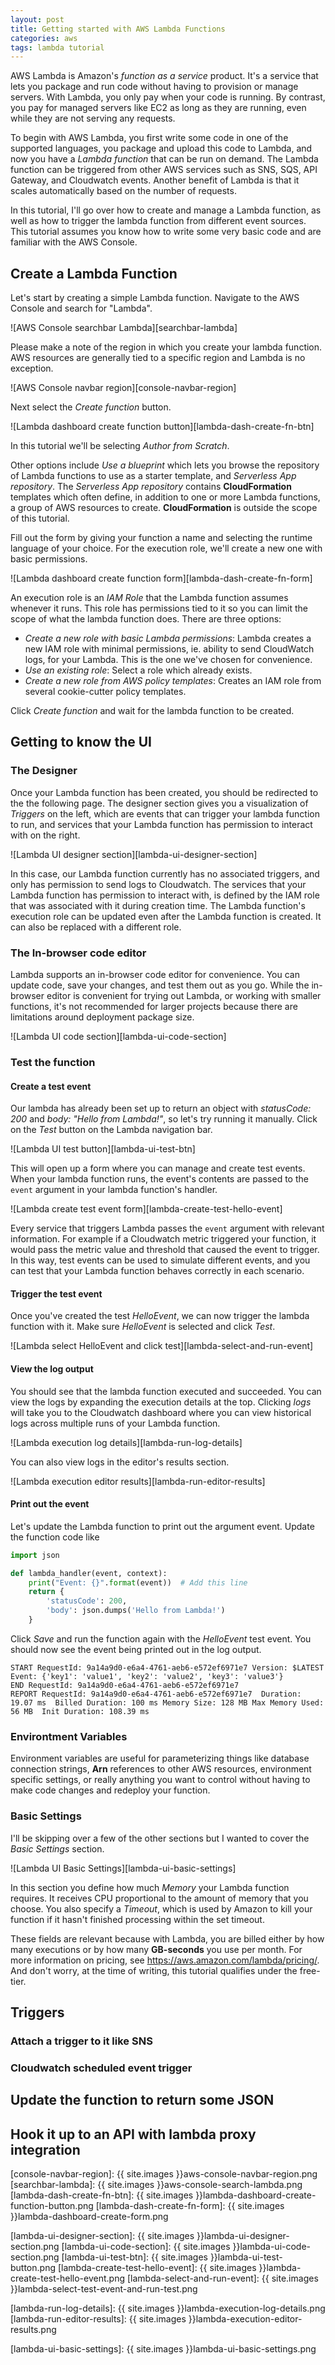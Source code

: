 ```yaml
---
layout: post
title: Getting started with AWS Lambda Functions
categories: aws
tags: lambda tutorial
---
```


AWS Lambda is Amazon's *function as a service* product. It's a service that lets you package and run code without having to provision or manage servers. With Lambda, you only pay when your code is running. By contrast, you pay for managed servers like EC2 as long as they are running, even while they are not serving any requests.

To begin with AWS Lambda, you first write some code in one of the supported languages, you package and upload this code to Lambda, and now you have a *Lambda function* that can be run on demand. The Lambda function can be triggered from other AWS services such as SNS, SQS, API Gateway, and Cloudwatch events. Another benefit of Lambda is that it scales automatically based on the number of requests.

In this tutorial, I'll go over how to create and manage a Lambda function, as well as how to trigger the lambda function from different event sources. This tutorial assumes you know how to write some very basic code and are familiar with the AWS Console.

 <!--more-->

## Create a Lambda Function
Let's start by creating a simple Lambda function. Navigate to the AWS Console and search for "Lambda".

![AWS Console searchbar Lambda][searchbar-lambda]

Please make a note of the region in which you create your lambda function. AWS resources are generally tied to a specific region and Lambda is no exception.

![AWS Console navbar region][console-navbar-region]

Next select the *Create function* button.

![Lambda dashboard create function button][lambda-dash-create-fn-btn]

In this tutorial we'll be selecting *Author from Scratch*.

Other options include *Use a blueprint* which lets you browse the repository of Lambda functions to use as a starter template, and *Serverless App repository*. The *Serverless App repository* contains **CloudFormation** templates which often define, in addition to one or more Lambda functions, a group of AWS resources to create. **CloudFormation** is outside the scope of this tutorial.

Fill out the form by giving your function a name and selecting the runtime language of your choice. For the execution role, we'll create a new one with basic permissions.

![Lambda dashboard create function form][lambda-dash-create-fn-form]

An execution role is an *IAM Role* that the Lambda function assumes whenever it runs. This role has permissions tied to it so you can limit the scope of what the lambda function does. There are three options:
- *Create a new role with basic Lambda permissions*: Lambda creates a new IAM role with minimal permissions, ie. ability to send CloudWatch logs, for your Lambda. This is the one we've chosen for convenience.
- *Use an existing role*: Select a role which already exists.
- *Create a new role from AWS policy templates*: Creates an IAM role from several cookie-cutter policy templates.

Click *Create function* and wait for the lambda function to be created.

## Getting to know the UI

### The Designer

Once your Lambda function has been created, you should be redirected to the the following page. The designer section gives you a visualization of *Triggers* on the left, which are events that can trigger your lambda function to run, and services that your Lambda function has permission to interact with on the right.

![Lambda UI designer section][lambda-ui-designer-section]

In this case, our Lambda function currently has no associated triggers, and only has permission to send logs to Cloudwatch. The services that your Lambda function has permission to interact with, is defined by the IAM role that was associated with it during creation time. The Lambda function's execution role can be updated even after the Lambda function is created. It can also be replaced with a different role.

### The In-browser code editor

Lambda supports an in-browser code editor for convenience. You can update code, save your changes, and test them out as you go. While the in-browser editor is convenient for trying out Lambda, or working with smaller functions, it's not recommended for larger projects because there are limitations around deployment package size.

![Lambda UI code section][lambda-ui-code-section]

### Test the function

#### Create a test event
Our lambda has already been set up to return an object with *statusCode: 200* and *body: "Hello from Lambda!"*, so let's try running it manually. Click on the *Test* button on the Lambda navigation bar.

![Lambda UI test button][lambda-ui-test-btn]

This will open up a form where you can manage and create test events. When your lambda function runs, the event's contents are passed to the `event` argument in your lambda function's handler.

![Lambda create test event form][lambda-create-test-hello-event]

Every service that triggers Lambda passes the `event` argument with relevant information. For example if a Cloudwatch metric triggered your function, it would pass the metric value and threshold that caused the event to trigger. In this way, test events can be used to simulate different events, and you can test that your Lambda function behaves correctly in each scenario.

#### Trigger the test event

Once you've created the test *HelloEvent*, we can now trigger the lambda function with it. Make sure *HelloEvent* is selected and click *Test*.

![Lambda select HelloEvent and click test][lambda-select-and-run-event]

#### View the log output

You should see that the lambda function executed and succeeded. You can view the logs by expanding the execution details at the top. Clicking *logs* will take you to the Cloudwatch dashboard where you can view historical logs across multiple runs of your Lambda function.

![Lambda execution log details][lambda-run-log-details]

You can also view logs in the editor's results section.

![Lambda execution editor results][lambda-run-editor-results]


#### Print out the event

Let's update the Lambda function to print out the argument event. Update the function code like
```python
import json

def lambda_handler(event, context):
    print("Event: {}".format(event))  # Add this line
    return {
        'statusCode': 200,
        'body': json.dumps('Hello from Lambda!')
    }
```

Click *Save* and run the function again with the *HelloEvent* test event. You should now see the event being printed out in the log output.

```
START RequestId: 9a14a9d0-e6a4-4761-aeb6-e572ef6971e7 Version: $LATEST
Event: {'key1': 'value1', 'key2': 'value2', 'key3': 'value3'}
END RequestId: 9a14a9d0-e6a4-4761-aeb6-e572ef6971e7
REPORT RequestId: 9a14a9d0-e6a4-4761-aeb6-e572ef6971e7	Duration: 19.07 ms	Billed Duration: 100 ms	Memory Size: 128 MB	Max Memory Used: 56 MB	Init Duration: 108.39 ms
```

### Environtment Variables

Environment variables are useful for parameterizing things like database connection strings, **Arn** references to other AWS resources, environment specific settings, or really anything you want to control without having to make code changes and redeploy your function.

### Basic Settings

I'll be skipping over a few of the other sections but I wanted to cover the *Basic Settings* section.

![Lambda UI Basic Settings][lambda-ui-basic-settings]

In this section you define how much *Memory* your Lambda function requires. It receives CPU proportional to the amount of memory that you choose. You also specify a *Timeout*, which is used by Amazon to kill your function if it hasn't finished processing within the set timeout.

These fields are relevant because with Lambda, you are billed either by how many executions or by how many **GB-seconds** you use per month. For more information on pricing, see <https://aws.amazon.com/lambda/pricing/>. And don't worry, at the time of writing, this tutorial qualifies under the free-tier.

## Triggers
### Attach a trigger to it like SNS

### Cloudwatch scheduled event trigger

## Update the function to return some JSON

## Hook it up to an API with lambda proxy integration

[console-navbar-region]: {{ site.images }}aws-console-navbar-region.png
[searchbar-lambda]: {{ site.images }}aws-console-search-lambda.png
[lambda-dash-create-fn-btn]: {{ site.images }}lambda-dashboard-create-function-button.png
[lambda-dash-create-fn-form]: {{ site.images }}lambda-dashboard-create-form.png

[lambda-ui-designer-section]: {{ site.images }}lambda-ui-designer-section.png
[lambda-ui-code-section]: {{ site.images }}lambda-ui-code-section.png
[lambda-ui-test-btn]: {{ site.images }}lambda-ui-test-button.png
[lambda-create-test-hello-event]: {{ site.images }}lambda-create-test-hello-event.png
[lambda-select-and-run-event]: {{ site.images }}lambda-select-test-event-and-run-test.png

[lambda-run-log-details]: {{ site.images }}lambda-execution-log-details.png
[lambda-run-editor-results]: {{ site.images }}lambda-execution-editor-results.png

[lambda-ui-basic-settings]: {{ site.images }}lambda-ui-basic-settings.png
